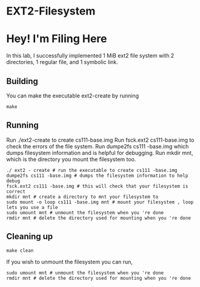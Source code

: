 # EXT2-Filesystem
# Hey! I'm Filing Here

In this lab, I successfully implemented 1 MiB ext2 file system with 2 directories, 1 regular file, and 1 symbolic link.

## Building
You can make the executable ext2-create by running 
```
make
```


## Running
Run ./ext2-create to create cs111-base.img
Run fsck.ext2 cs111-base.img to check the errors of the file system.
Run dumpe2fs cs111 -base.img which dumps filesystem information and is helpful for debugging.
Run mkdir mnt, which is the directory you mount the filesystem too.
```
./ ext2 - create # run the executable to create cs111 -base.img
dumpe2fs cs111 -base.img # dumps the filesystem information to help debug
fsck.ext2 cs111 -base.img # this will check that your filesystem is correct
mkdir mnt # create a directory to mnt your filesystem to
sudo mount -o loop cs111 -base.img mnt # mount your filesystem , loop lets you use a file
sudo umount mnt # unmount the filesystem when you 're done
rmdir mnt # delete the directory used for mounting when you 're done
```


## Cleaning up

```
make clean
```

If you wish to unmount the filesystem you can run, 
```
sudo umount mnt # unmount the filesystem when you 're done
rmdir mnt # delete the directory used for mounting when you 're done
```
